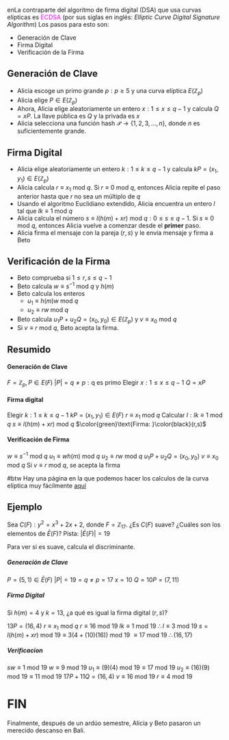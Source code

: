 enLa contraparte del algoritmo de firma digital (DSA) que usa curvas elípticas es <span style="color:#ec05f0">ECDSA</span> (por sus siglas en inglés: *Elliptic Curve Digital Signature Algorithm*)
Los pasos para esto son:
- Generación de Clave
- Firma Digital
- Verificación de la Firma
## Generación de Clave
- Alicia escoge un primo grande $p: p≥5$ y una curva elíptica $E(\mathbb{Z}_p)$
- Alicia elige $P \in E(\mathbb{Z}_p)$
- Ahora, Alicia elige aleatoriamente un entero $x:1≤x≤q-1$ y calcula $Q=xP$. La llave pública es $Q$ y la privada es $x$
- Alicia selecciona una función hash $\mathcal{P}\to \{ 1,2,3,\dots,n \}$, donde $n$ es suficientemente grande.
## Firma Digital
- Alicia elige aleatoriamente un entero $k:1≤k≤q-1$ y calcula $kP=(x_{1},y_{1})\in E(\mathbb{Z}_p)$
- Alicia calcula $r\equiv x_{1}\text{ mod }q$. Si $r\equiv 0\text{ mod }q$, entonces Alicia repite el paso anterior hasta que $r$ no sea un múltiplo de $q$
- Usando el algoritmo Euclidiano extendido, Alicia encuentra un entero $l$ tal que $lk\equiv 1\text{ mod }q$
- Alicia calcula el número $s\equiv l(h(m)+xr)\text{ mod }q:0≤s≤q-1$. Si $s\equiv 0\text{ mod }q$, entonces Alicia vuelve a comenzar desde el **primer** paso.
- Alicia firma el mensaje con la pareja $(r,s)$ y le envía mensaje y firma a Beto
## Verificación de la Firma
- Beto comprueba si $1≤r,s≤q-1$
- Beto calcula $w\equiv s^{-1}\text{ mod }q$ y $h(m)$
- Beto calcula los enteros
	- $u_{1}\equiv h(m)w\text{ mod }q$
	- $u_{2}\equiv rw\text{ mod }q$
- Beto calcula $u_{1}P+u_{2}Q=(x_{0},y_{0})\in E(\mathbb{Z}_p)$ y $v\equiv x_{0}\text{ mod }q$
- Si $v\equiv r\text{ mod }q$, Beto acepta la firma.

## Resumido
#### Generación de Clave
$F=\mathbb{Z}_p, P \in E(F)$
$|P|=q\neq p: \text{q es primo}$
$\text{Elegir }x:1≤x≤q-1$
$Q=xP$
#### Firma digital
$\text{Elegir }k:1≤k≤q-1$
$kP=(x_{1},y_{1})\in E(F)$
$r\equiv x_{1}\text{ mod }q$
$\text{Calcular }l: lk\equiv 1\text{ mod }q$
$s\equiv l(h(m)+xr)\text{ mod }q$
$\color{green}\text{Firma: }\color{black}(r,s)$
#### Verificación de Firma
$w\equiv s^{-1}\text{ mod }q$
$u_{1}\equiv wh(m)\text{ mod }q$
$u_{2}\equiv rw\text{ mod }q$
$u_{1}P+u_{2}Q=(x_{0},y_{0})$
$v\equiv x_{0}\text{ mod }q$
$\text{Si }v\equiv r\text{ mod }q\text{, se acepta la firma}$

#btw Hay una página en la que podemos hacer los calculos de la curva elíptica muy fácilmente [aquí](https://andrea.corbellini.name/ecc/interactive/modk-add.html)

## Ejemplo

Sea $C(F): y^2=x^3+2x+2$, donde $F=\mathbb{Z}_{17}$. ¿Es $C(F)$ suave? ¿Cuáles son los elementos de $\bar{E}(F)$? Pista: $|\bar{E}(F)|=19$

Para ver si es suave, calcula el discriminante.
##### Generación de Clave
$P=(5,1)\in \bar{E}(F)$
$|P|=19=q\neq p=17$
$x=10$
$Q=10P=(7,11)$
##### Firma Digital
Si $h(m)=4$ y $k=13$, ¿a qué es igual la firma digital $(r,s)$?

$13P=(16,4)$
$r\equiv x_{1}\text{ mod }q$
$r\equiv 16\text{ mod }19$
$lk\equiv 1\text{ mod }19$
$\therefore l \equiv3\text{ mod }19$
$s=l(h(m)+xr)\text{ mod }19\equiv 3(4+(10)(16))\text{ mod }19$
$\equiv 17\text{ mod }19$
$\therefore(16,17)$
##### Verificacion
$sw\equiv 1\text{ mod }19$
$w\equiv 9\text{ mod }19$
$u_{1}\equiv(9)(4)\text{ mod }19\equiv 17\text{ mod }19$
$u_{2}\equiv(16)(9)\text{ mod }19\equiv 11\text{ mod }19$
$17P+11Q=(16,4)$
$v\equiv 16\text{ mod }19$
$r\equiv 4\text{ mod }19$

# FIN

Finalmente, después de un ardúo semestre, Alicia y Beto pasaron un merecido descanso en Bali.
